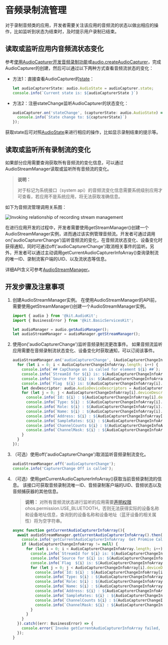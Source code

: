 # 音频录制流管理
<!--Kit: Audio Kit-->
<!--Subsystem: Multimedia-->
<!--Owner: @songshenke-->
<!--Designer: @caixuejiang; @hao-liangfei; @zhanganxiang-->
<!--Tester: @Filger-->
<!--Adviser: @w_Machine_cc-->

对于录制音频类的应用，开发者需要关注该应用的音频流的状态以做出相应的操作，比如监听到状态为结束时，及时提示用户录制已结束。

## 读取或监听应用内音频流状态变化

参考[使用AudioCapturer开发音频录制功能](using-audiocapturer-for-recording.md)或[audio.createAudioCapturer](../../reference/apis-audio-kit/arkts-apis-audio-f.md#audiocreateaudiocapturer8)，完成AudioCapturer的创建，然后可以通过以下两种方式查看音频流状态的变化：

- 方法1：直接查看AudioCapturer的[state](../../reference/apis-audio-kit/arkts-apis-audio-AudioCapturer.md#属性)：
    
  ```ts
  let audioCapturerState: audio.AudioState = audioCapturer.state;
  console.info(`Current state is: ${audioCapturerState }`)
  ```

- 方法2：注册stateChange监听AudioCapturer的状态变化：
    
  ```ts
  audioCapturer.on('stateChange', (capturerState: audio.AudioState) => {
    console.info(`State change to: ${capturerState}`)
  });
  ```

获取state后可对照[AudioState](../../reference/apis-audio-kit/arkts-apis-audio-e.md#audiostate8)来进行相应的操作，比如显示录制结束的提示等。

## 读取或监听所有录制流的变化

如果部分应用需要查询获取所有音频流的变化信息，可以通过AudioStreamManager读取或监听所有音频流的变化。

<!--Del-->
> **说明：**
> 
> 对于标记为系统接口（system api）的音频流变化信息需要系统级别应用才可查看，若应用不是系统应用，将无法获取准确信息。
<!--DelEnd-->

如下为音频流管理调用关系图：

![Invoking relationship of recording stream management](figures/invoking-relationship-recording-stream-mgmt.png)

在进行应用开发的过程中，开发者需要使用getStreamManager()创建一个AudioStreamManager实例，进而通过该实例管理音频流。开发者可通过调用on('audioCapturerChange')监听音频流的变化，在音频流状态变化、设备变化时获得通知，同时可通过off('audioCapturerChange')取消相关事件的监听。另外，开发者可以通过主动调用getCurrentAudioCapturerInfoArray()查询录制流的唯一ID、录制流客户端的UID、以及流状态等信息。

详细API含义可参考[AudioStreamManager](../../reference/apis-audio-kit/arkts-apis-audio-AudioStreamManager.md)。

## 开发步骤及注意事项

1. 创建AudioStreamManager实例。
     在使用AudioStreamManager的API前，需要使用getStreamManager()创建一个AudioStreamManager实例。
     
   ```ts
   import { audio } from '@kit.AudioKit';
   import { BusinessError } from '@kit.BasicServicesKit';
   
   let audioManager = audio.getAudioManager();
   let audioStreamManager = audioManager.getStreamManager();
   ```

2. 使用on('audioCapturerChange')监听音频录制流更改事件。 如果音频流监听应用需要在音频录制流状态变化、设备变化时获取通知，可以订阅该事件。
     
   ```ts
   audioStreamManager.on('audioCapturerChange', (AudioCapturerChangeInfoArray: audio.AudioCapturerChangeInfoArray) =>  {
     for (let i = 0; i < AudioCapturerChangeInfoArray.length; i++) {
       console.info(`## CapChange on is called for element ${i} ##`);
       console.info(`StreamId for ${i} is: ${AudioCapturerChangeInfoArray[i].streamId}`);
       console.info(`Source for ${i} is: ${AudioCapturerChangeInfoArray[i].capturerInfo.source}`);
       console.info(`Flag  ${i} is: ${AudioCapturerChangeInfoArray[i].capturerInfo.capturerFlags}`);
       let devDescriptor: audio.AudioDeviceDescriptors = AudioCapturerChangeInfoArray[i].deviceDescriptors;
       for (let j = 0; j < AudioCapturerChangeInfoArray[i].deviceDescriptors.length; j++) {
         console.info(`Id: ${i} : ${AudioCapturerChangeInfoArray[i].deviceDescriptors[j].id}`);
         console.info(`Type: ${i} : ${AudioCapturerChangeInfoArray[i].deviceDescriptors[j].deviceType}`);
         console.info(`Role: ${i} : ${AudioCapturerChangeInfoArray[i].deviceDescriptors[j].deviceRole}`);
         console.info(`Name: ${i} : ${AudioCapturerChangeInfoArray[i].deviceDescriptors[j].name}`);
         console.info(`Address: ${i} : ${AudioCapturerChangeInfoArray[i].deviceDescriptors[j].address}`);
         console.info(`SampleRates: ${i} : ${AudioCapturerChangeInfoArray[i].deviceDescriptors[j].sampleRates[0]}`);
         console.info(`ChannelCounts ${i} : ${AudioCapturerChangeInfoArray[i].deviceDescriptors[j].channelCounts[0]}`);
         console.info(`ChannelMask: ${i} : ${AudioCapturerChangeInfoArray[i].deviceDescriptors[j].channelMasks}`);
       }
     }
   });
   ```

3. （可选）使用off('audioCapturerChange')取消监听音频录制流变化。
     
   ```ts
   audioStreamManager.off('audioCapturerChange');
   console.info('CapturerChange Off is called');
   ```

4. （可选）使用getCurrentAudioCapturerInfoArray()获取当前音频录制流的信息。
     该接口可获取音频录制流唯一ID、音频录制客户端的UID、音频状态以及音频捕获器的其他信息。
     
   > **说明：**
   > 对所有音频流状态进行监听的应用需要[声明权限](../../security/AccessToken/declare-permissions.md)ohos.permission.USE_BLUETOOTH，否则无法获得实际的设备名称和设备地址信息，查询到的设备名称和设备地址（蓝牙设备的相关属性）将为空字符串。

   ```ts
   async function getCurrentAudioCapturerInfoArray(){
     await audioStreamManager.getCurrentAudioCapturerInfoArray().then((AudioCapturerChangeInfoArray: audio.AudioCapturerChangeInfoArray) => {
       console.info('getCurrentAudioCapturerInfoArray  Get Promise Called ');
       if (AudioCapturerChangeInfoArray != null) {
         for (let i = 0; i < AudioCapturerChangeInfoArray.length; i++) {
           console.info(`StreamId for ${i} is: ${AudioCapturerChangeInfoArray[i].streamId}`);
           console.info(`Source for ${i} is: ${AudioCapturerChangeInfoArray[i].capturerInfo.source}`);
           console.info(`Flag  ${i} is: ${AudioCapturerChangeInfoArray[i].capturerInfo.capturerFlags}`);
           for (let j = 0; j < AudioCapturerChangeInfoArray[i].deviceDescriptors.length; j++) {
             console.info(`Id: ${i} : ${AudioCapturerChangeInfoArray[i].deviceDescriptors[j].id}`);
             console.info(`Type: ${i} : ${AudioCapturerChangeInfoArray[i].deviceDescriptors[j].deviceType}`);
             console.info(`Role: ${i} : ${AudioCapturerChangeInfoArray[i].deviceDescriptors[j].deviceRole}`);
             console.info(`Name: ${i} : ${AudioCapturerChangeInfoArray[i].deviceDescriptors[j].name}`);
             console.info(`Address: ${i} : ${AudioCapturerChangeInfoArray[i].deviceDescriptors[j].address}`);
             console.info(`SampleRates: ${i} : ${AudioCapturerChangeInfoArray[i].deviceDescriptors[j].sampleRates[0]}`);
             console.info(`ChannelCounts ${i} : ${AudioCapturerChangeInfoArray[i].deviceDescriptors[j].channelCounts[0]}`);
             console.info(`ChannelMask: ${i} : ${AudioCapturerChangeInfoArray[i].deviceDescriptors[j].channelMasks}`);
           }
         }
       }
     }).catch((err: BusinessError) => {
       console.error(`Invoke getCurrentAudioCapturerInfoArray failed, code is ${err.code}, message is ${err.message}`);
     });
   }
   ```
